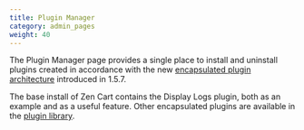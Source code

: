 ```yaml
---
title: Plugin Manager
category: admin_pages
weight: 40
---
```


The Plugin Manager page provides a single place to install and uninstall plugins created in accordance with the new [encapsulated plugin architecture](/dev/plugins/encapsulated_plugins/) introduced in 1.5.7. 

The base install of Zen Cart contains the Display Logs plugin, both as an example and as a useful feature.  Other encapsulated plugins are available in the [plugin library](https://www.zen-cart.com/downloads.php). 
